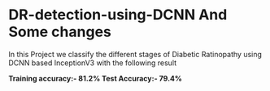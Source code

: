 # DR-detection-using-DCNN And Some changes

In this Project we classify the different stages of Diabetic Ratinopathy using DCNN based InceptionV3 with the following result

 **Training accuracy:- 81.2%    Test Accuracy:- 79.4%**
